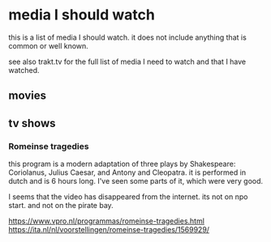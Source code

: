 # media I should watch

this is  a list of media I should watch. it does not include anything that is common or well known.

see also trakt.tv for the full list of media I need to watch and that I have watched.

## movies

## tv shows

### Romeinse tragedies

this program is a modern adaptation of three plays by Shakespeare: Coriolanus, Julius Caesar, and Antony and Cleopatra. it is performed in dutch and is 6 hours long. I've seen some parts of it, which were very good.

I seems that the video has disappeared from the internet.
its not on npo start. and not on the pirate bay.

<https://www.vpro.nl/programmas/romeinse-tragedies.html>
<https://ita.nl/nl/voorstellingen/romeinse-tragedies/1569929/>
